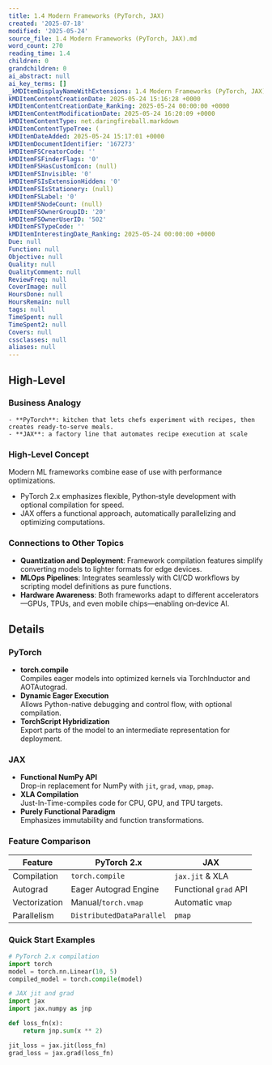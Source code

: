 ```yaml
---
title: 1.4 Modern Frameworks (PyTorch, JAX)
created: '2025-07-18'
modified: '2025-05-24'
source_file: 1.4 Modern Frameworks (PyTorch, JAX).md
word_count: 270
reading_time: 1.4
children: 0
grandchildren: 0
ai_abstract: null
ai_key_terms: []
_kMDItemDisplayNameWithExtensions: 1.4 Modern Frameworks (PyTorch, JAX).md
kMDItemContentCreationDate: 2025-05-24 15:16:28 +0000
kMDItemContentCreationDate_Ranking: 2025-05-24 00:00:00 +0000
kMDItemContentModificationDate: 2025-05-24 16:20:09 +0000
kMDItemContentType: net.daringfireball.markdown
kMDItemContentTypeTree: (
kMDItemDateAdded: 2025-05-24 15:17:01 +0000
kMDItemDocumentIdentifier: '167273'
kMDItemFSCreatorCode: ''
kMDItemFSFinderFlags: '0'
kMDItemFSHasCustomIcon: (null)
kMDItemFSInvisible: '0'
kMDItemFSIsExtensionHidden: '0'
kMDItemFSIsStationery: (null)
kMDItemFSLabel: '0'
kMDItemFSNodeCount: (null)
kMDItemFSOwnerGroupID: '20'
kMDItemFSOwnerUserID: '502'
kMDItemFSTypeCode: ''
kMDItemInterestingDate_Ranking: 2025-05-24 00:00:00 +0000
Due: null
Function: null
Objective: null
Quality: null
QualityComment: null
ReviewFreq: null
CoverImage: null
HoursDone: null
HoursRemain: null
tags: null
TimeSpent: null
TimeSpent2: null
Covers: null
cssclasses: null
aliases: null
---
```



## High-Level
### Business Analogy
```ad-sam
- **PyTorch**: kitchen that lets chefs experiment with recipes, then creates ready-to-serve meals. 
- **JAX**: a factory line that automates recipe execution at scale
```

### High-Level Concept
Modern ML frameworks combine ease of use with performance optimizations. 
- PyTorch 2.x emphasizes flexible, Python‑style development with optional compilation for speed. 
- JAX offers a functional approach, automatically parallelizing and optimizing computations.

### Connections to Other Topics
- **Quantization and Deployment**: Framework compilation features simplify converting models to lighter formats for edge devices.  
- **MLOps Pipelines**: Integrates seamlessly with CI/CD workflows by scripting model definitions as pure functions.  
- **Hardware Awareness**: Both frameworks adapt to different accelerators—GPUs, TPUs, and even mobile chips—enabling on‑device AI.




## Details
### PyTorch
- **torch.compile**  
  Compiles eager models into optimized kernels via TorchInductor and AOTAutograd.
- **Dynamic Eager Execution**  
  Allows Python-native debugging and control flow, with optional compilation.
- **TorchScript Hybridization**  
  Export parts of the model to an intermediate representation for deployment.

### JAX
- **Functional NumPy API**  
  Drop-in replacement for NumPy with `jit`, `grad`, `vmap`, `pmap`.
- **XLA Compilation**  
  Just-In-Time-compiles code for CPU, GPU, and TPU targets.
- **Purely Functional Paradigm**  
  Emphasizes immutability and function transformations.

### Feature Comparison
| Feature            | PyTorch 2.x             | JAX                       |
|--------------------|-------------------------|---------------------------|
| Compilation        | `torch.compile`         | `jax.jit` & XLA           |
| Autograd           | Eager Autograd Engine   | Functional `grad` API     |
| Vectorization      | Manual/`torch.vmap`     | Automatic `vmap`          |
| Parallelism        | `DistributedDataParallel` | `pmap`                    |

### Quick Start Examples
```python
# PyTorch 2.x compilation
import torch
model = torch.nn.Linear(10, 5)
compiled_model = torch.compile(model)
```

```python
# JAX jit and grad
import jax
import jax.numpy as jnp

def loss_fn(x):
    return jnp.sum(x ** 2)

jit_loss = jax.jit(loss_fn)
grad_loss = jax.grad(loss_fn)
```
